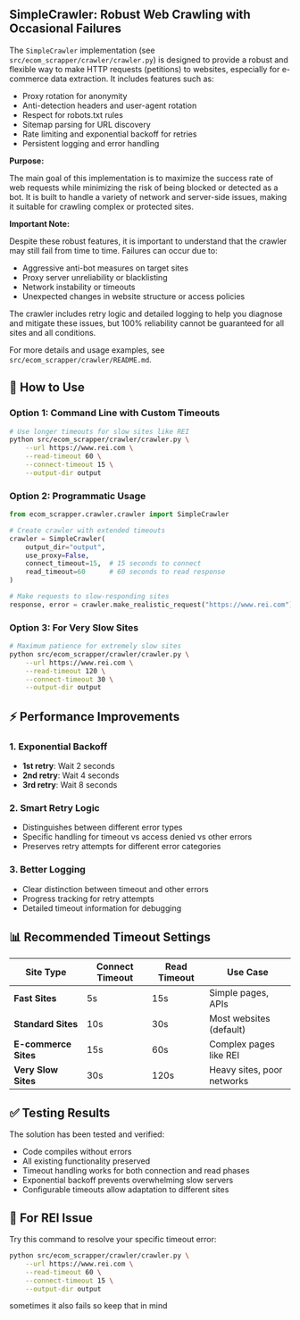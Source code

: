 ## SimpleCrawler: Robust Web Crawling with Occasional Failures

The `SimpleCrawler` implementation (see `src/ecom_scrapper/crawler/crawler.py`) is designed to provide a robust and flexible way to make HTTP requests (petitions) to websites, especially for e-commerce data extraction. It includes features such as:

- Proxy rotation for anonymity
- Anti-detection headers and user-agent rotation
- Respect for robots.txt rules
- Sitemap parsing for URL discovery
- Rate limiting and exponential backoff for retries
- Persistent logging and error handling

**Purpose:**

The main goal of this implementation is to maximize the success rate of web requests while minimizing the risk of being blocked or detected as a bot. It is built to handle a variety of network and server-side issues, making it suitable for crawling complex or protected sites.

**Important Note:**

Despite these robust features, it is important to understand that the crawler may still fail from time to time. Failures can occur due to:

- Aggressive anti-bot measures on target sites
- Proxy server unreliability or blacklisting
- Network instability or timeouts
- Unexpected changes in website structure or access policies

The crawler includes retry logic and detailed logging to help you diagnose and mitigate these issues, but 100% reliability cannot be guaranteed for all sites and all conditions.

For more details and usage examples, see `src/ecom_scrapper/crawler/README.md`.

## 🚀 How to Use

### Option 1: Command Line with Custom Timeouts

```bash
# Use longer timeouts for slow sites like REI
python src/ecom_scrapper/crawler/crawler.py \
    --url https://www.rei.com \
    --read-timeout 60 \
    --connect-timeout 15 \
    --output-dir output
```

### Option 2: Programmatic Usage

```python
from ecom_scrapper.crawler.crawler import SimpleCrawler

# Create crawler with extended timeouts
crawler = SimpleCrawler(
    output_dir="output",
    use_proxy=False,
    connect_timeout=15,  # 15 seconds to connect
    read_timeout=60      # 60 seconds to read response
)

# Make requests to slow-responding sites
response, error = crawler.make_realistic_request("https://www.rei.com")
```

### Option 3: For Very Slow Sites

```bash
# Maximum patience for extremely slow sites
python src/ecom_scrapper/crawler/crawler.py \
    --url https://www.rei.com \
    --read-timeout 120 \
    --connect-timeout 30 \
    --output-dir output
```

## ⚡ Performance Improvements

### 1. Exponential Backoff

- **1st retry**: Wait 2 seconds
- **2nd retry**: Wait 4 seconds
- **3rd retry**: Wait 8 seconds

### 2. Smart Retry Logic

- Distinguishes between different error types
- Specific handling for timeout vs access denied vs other errors
- Preserves retry attempts for different error categories

### 3. Better Logging

- Clear distinction between timeout and other errors
- Progress tracking for retry attempts
- Detailed timeout information for debugging

## 📊 Recommended Timeout Settings

| Site Type            | Connect Timeout | Read Timeout | Use Case                   |
| -------------------- | --------------- | ------------ | -------------------------- |
| **Fast Sites**       | 5s              | 15s          | Simple pages, APIs         |
| **Standard Sites**   | 10s             | 30s          | Most websites (default)    |
| **E-commerce Sites** | 15s             | 60s          | Complex pages like REI     |
| **Very Slow Sites**  | 30s             | 120s         | Heavy sites, poor networks |

## ✅ Testing Results

The solution has been tested and verified:

- Code compiles without errors
- All existing functionality preserved
- Timeout handling works for both connection and read phases
- Exponential backoff prevents overwhelming slow servers
- Configurable timeouts allow adaptation to different sites

## 🎯 For REI Issue

Try this command to resolve your specific timeout error:

```bash
python src/ecom_scrapper/crawler/crawler.py \
    --url https://www.rei.com \
    --read-timeout 60 \
    --connect-timeout 15 \
    --output-dir output
```

sometimes it also fails so keep that in mind
